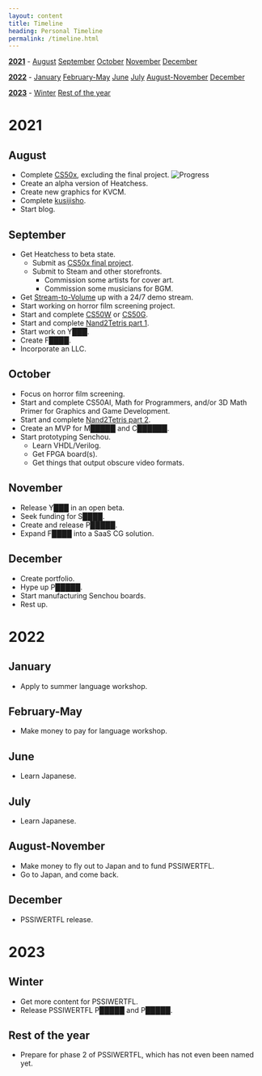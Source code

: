 ```yaml
---
layout: content
title: Timeline
heading: Personal Timeline
permalink: /timeline.html
---
```


[**2021**](#2021) - [August](#august) [September](#september) [October](#october) [November](#november) [December](#december)

[**2022**](#2022) - [January](#january) [February-May](#february-may) [June](#june) [July](#july) [August-November](#august-november) [December](#december-1)

[**2023**](#2023) - [Winter](#winter) [Rest of the year](#rest-of-the-year)

# 2021
## August
 - Complete [CS50x](https://cs50.harvard.edu/x/2021/), excluding the final project. ![Progress](https://progress-bar.dev/58/)
 - Create an alpha version of Heatchess.
 - Create new graphics for KVCM.
 - Complete [kusijisho](kusojisho.moe).
 - Start blog.

## September
 - Get Heatchess to beta state.
   - Submit as [CS50x final project](https://cs50.harvard.edu/x/2021/project/).
   - Submit to Steam and other storefronts.
     - Commission some artists for cover art.
     - Commission some musicians for BGM.
 - Get [Stream-to-Volume](https://github.com/oofdere/stv) up with a 24/7 demo stream.
 - Start working on horror film screening project.
 - Start and complete [CS50W](https://cs50.harvard.edu/web/2020/) or [CS50G](https://cs50.harvard.edu/games/2018/).
 - Start and complete [Nand2Tetris part 1](https://www.coursera.org/learn/build-a-computer).
 - Start work on Y███.
 - Create F████.
 - Incorporate an LLC.

## October
 - Focus on horror film screening.
 - Start and complete CS50AI, Math for Programmers, and/or 3D Math Primer for Graphics and Game Development.
 - Start and complete [Nand2Tetris part 2](https://www.coursera.org/learn/nand2tetris2).
 - Create an MVP for M█████ and C██████.
 - Start prototyping Senchou.
   - Learn VHDL/Verilog.
   - Get FPGA board(s).
   - Get things that output obscure video formats.

## November
 - Release Y███ in an open beta.
 - Seek funding for S████.
 - Create and release P█████.
 - Expand F████ into a SaaS CG solution.

## December
 - Create portfolio.
 - Hype up P█████.
 - Start manufacturing Senchou boards.
 - Rest up.

# 2022
## January
 - Apply to summer language workshop.

## February-May
 - Make money to pay for language workshop.

## June
 - Learn Japanese.

## July
 - Learn Japanese.

## August-November
 - Make money to fly out to Japan and to fund PSSIWERTFL.
 - Go to Japan, and come back.

## December
 - PSSIWERTFL release.

# 2023
## Winter
 - Get more content for PSSIWERTFL.
 - Release PSSIWERTFL P█████ and P█████.

## Rest of the year
 - Prepare for phase 2 of PSSIWERTFL, which has not even been named yet.
